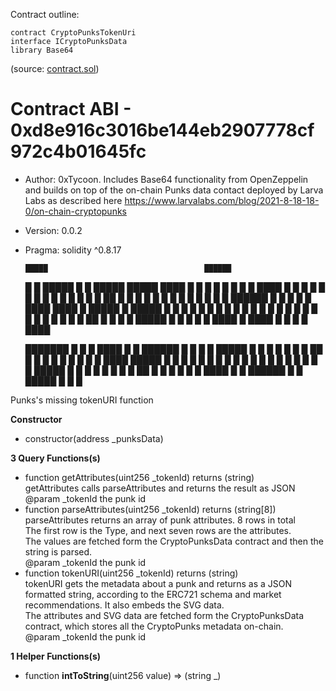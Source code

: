 Contract outline:

```
contract CryptoPunksTokenUri
interface ICryptoPunksData
library Base64
```
(source: [contract.sol](contract.sol))


# Contract ABI - 0xd8e916c3016be144eb2907778cf972c4b01645fc

- Author: 0xTycoon. Includes Base64 functionality from OpenZeppelin and builds  on top of the on-chain Punks data contact deployed by Larva Labs  as described here https://www.larvalabs.com/blog/2021-8-18-18-0/on-chain-cryptopunks
- Version: 0.0.2
- Pragma: solidity ^0.8.17


      █████                                   ██████
     █     █ █████  █   █ █████  █████  ████  █     █ █    █ █    █ █    █  ████
     █       █    █  █ █  █    █   █   █    █ █     █ █    █ ██   █ █   █  █
     █       █    █   █   █    █   █   █    █ ██████  █    █ █ █  █ ████    ████
     █       █████    █   █████    █   █    █ █       █    █ █  █ █ █  █        █
     █     █ █   █    █   █        █   █    █ █       █    █ █   ██ █   █  █    █
      █████  █    █   █   █        █    ████  █        ████  █    █ █    █  ████
    
     ███████                             █     █
        █     ████  █    █ ██████ █    █ █     █ █████  █
        █    █    █ █   █  █      ██   █ █     █ █    █ █
        █    █    █ ████   █████  █ █  █ █     █ █    █ █
        █    █    █ █  █   █      █  █ █ █     █ █████  █
        █    █    █ █   █  █      █   ██ █     █ █   █  █
        █     ████  █    █ ██████ █    █  █████  █    █ █


Punks's missing tokenURI function



**Constructor**

- constructor(address _punksData)

**3 Query Functions(s)**

-  function getAttributes(uint256 _tokenId) returns (string) <br> getAttributes calls parseAttributes and returns the result as JSON <br>   @param _tokenId the punk id
-  function parseAttributes(uint256 _tokenId) returns (string[8]) <br> parseAttributes returns an array of punk attributes. 8 rows in total <br>     The first row is the Type, and next seven rows are the attributes. <br>     The values are fetched form the CryptoPunksData contract and then the <br>     string is parsed. <br>   @param _tokenId the punk id
-  function tokenURI(uint256 _tokenId)  returns (string) <br> tokenURI gets the metadata about a punk and returns as a JSON <br>     formatted string, according to the ERC721 schema and market <br>     recommendations. It also embeds the SVG data. <br>     The attributes and SVG data are fetched form the CryptoPunksData <br>     contract, which stores all the CryptoPunks metadata on-chain. <br>   @param _tokenId the punk id

**1 Helper Functions(s)**

- function **intToString**(uint256 value) ⇒ (string _)
